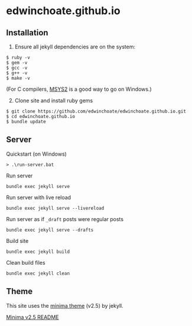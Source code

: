 # edwinchoate.github.io

## Installation

1. Ensure all jekyll dependencies are on the system:

```shell
$ ruby -v
$ gem -v
$ gcc -v
$ g++ -v
$ make -v
```

(For C compilers, [MSYS2](https://www.msys2.org/) is a good way to go on Windows.)

2. Clone site and install ruby gems

```shell
$ git clone https://github.com/edwinchoate/edwinchoate.github.io.git
$ cd edwinchoate.github.io
$ bundle update
```

## Server

Quickstart (on Windows)

```shell
> .\run-server.bat
```

Run server

```shell
bundle exec jekyll serve
```

Run server with live reload

```shell
bundle exec jekyll serve --livereload
```

Run server as if `_draft` posts were regular posts

```shell
bundle exec jekyll serve --drafts
```

Build site 

```shell
bundle exec jekyll build
```

Clean build files 

```shell
bundle exec jekyll clean
```

## Theme

This site uses the [minima theme](https://github.com/jekyll/minima) (v2.5) by jekyll. 

[Minima v2.5 README](https://github.com/jekyll/minima/blob/v2.5.0/README.md)
